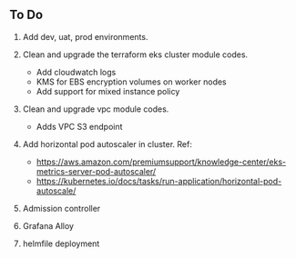 ## To Do
1. Add dev, uat, prod environments.
2. Clean and upgrade the terraform eks cluster module codes.
    - Add cloudwatch logs
    - KMS for EBS encryption volumes on worker nodes
    - Add support for mixed instance policy
3. Clean and upgrade vpc module codes.
    - Adds VPC S3 endpoint
4. Add horizontal pod autoscaler in cluster. Ref: 
    - https://aws.amazon.com/premiumsupport/knowledge-center/eks-metrics-server-pod-autoscaler/
    - https://kubernetes.io/docs/tasks/run-application/horizontal-pod-autoscale/
    
5. Admission controller
6. Grafana Alloy
7. helmfile deployment